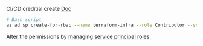 CI/CD creditial create
[Doc](https://learn.microsoft.com/en-us/cli/azure/azure-cli-sp-tutorial-1?tabs=bash)
```bash
# Bash script
az ad sp create-for-rbac --name terraform-infra --role Contributor --scopes /subscriptions/d4bb8a85-b06a-41de-a609-3dab8751a32d/resourceGroups/Terraform-automation
```

Alter the permissions by [managing service principal roles.](https://learn.microsoft.com/en-us/cli/azure/azure-cli-sp-tutorial-5)

